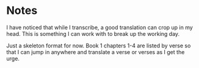 # Notes

I have noticed that while I transcribe, a good translation can crop up
in my head. This is something I can work with to break up the working
day.

Just a skeleton format for now. Book 1 chapters 1-4 are listed by verse
so that I can jump in anywhere and translate a verse or verses as I get
the urge.

